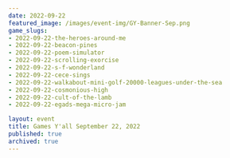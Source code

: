 ```yaml
---
date: 2022-09-22
featured_image: /images/event-img/GY-Banner-Sep.png
game_slugs:
- 2022-09-22-the-heroes-around-me
- 2022-09-22-beacon-pines
- 2022-09-22-poem-simulator
- 2022-09-22-scrolling-exorcise
- 2022-09-22-s-f-wonderland
- 2022-09-22-cece-sings
- 2022-09-22-walkabout-mini-golf-20000-leagues-under-the-sea
- 2022-09-22-cosmonious-high
- 2022-09-22-cult-of-the-lamb
- 2022-09-22-egads-mega-micro-jam

layout: event
title: Games Y'all September 22, 2022
published: true
archived: true
---
```

